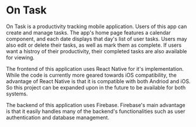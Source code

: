 # On Task
On Task is a productivity tracking mobile application. Users of this app can create and manage tasks. The app's home page features a calendar component, and each date displays that day's list of user tasks. Users may also edit or delete their tasks, as well as mark them as complete. If users want a histroy of their productivity, their completed tasks are also available for viewing. 

The frontend of this application uses React Native for it's implementation. While the code is currently more geared towards iOS compatibility, the advantage of React Native is that it is compatible with both Andriod and iOS. So this project can be expanded upon in the future to be available for both systems.

The backend of this application uses Firebase. Firebase's main advantage is that it easily handles many of the backend's functionalities such as user authentication and database management.
